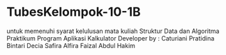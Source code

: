 # TubesKelompok-10-1B
untuk memenuhi syarat kelulusan mata kuliah Struktur Data dan Algoritma Praktikum
Program Aplikasi Kalkulator
Developer by :
Caturiani Pratidina Bintari 
Decia Safira Alfira
Faizal Abdul Hakim
